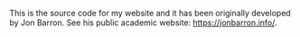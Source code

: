 This is the source code for my website and it has been originally developed by Jon Barron. See his public academic website: https://jonbarron.info/.

